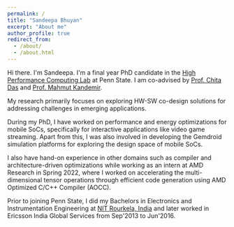 ```yaml
---
permalink: /
title: "Sandeepa Bhuyan"
excerpt: "About me"
author_profile: true
redirect_from: 
  - /about/
  - /about.html
---
```


Hi there. I'm Sandeepa. I'm a final year PhD candidate in the [High Performance Computing Lab](https://www.cse.psu.edu/hpcl/index.html) at Penn State. I am co-advised by [Prof. Chita Das](https://www.cse.psu.edu/hpcl/das.html) and [Prof. Mahmut Kandemir](https://www.cse.psu.edu/hpcl/kandemir/). 

My research primarily focuses on exploring HW-SW co-design solutions for addressing challenges in emerging applications. 

During my PhD, I have worked on performance and energy optimizations for mobile SoCs, specifically for interactive applications like video game streaming. Apart from this, I was also involved in developing the Gemdroid simulation platforms for exploring the design space of mobile SoCs.

I also have hand-on experience in other domains such as compiler and architecture-driven optimizations while working as an intern at AMD Research in Spring 2022, where I worked on accelerating the multi-dimensional tensor operations through efficient code generation using AMD Optimized C/C++ Compiler (AOCC).

Prior to joining Penn State, I did my Bachelors in Electronics and Instrumentation Engineering at [NIT Rourkela, India](https://www.nitrkl.ac.in/) and later worked in Ericsson India Global Services from Sep'2013 to Jun'2016. 






